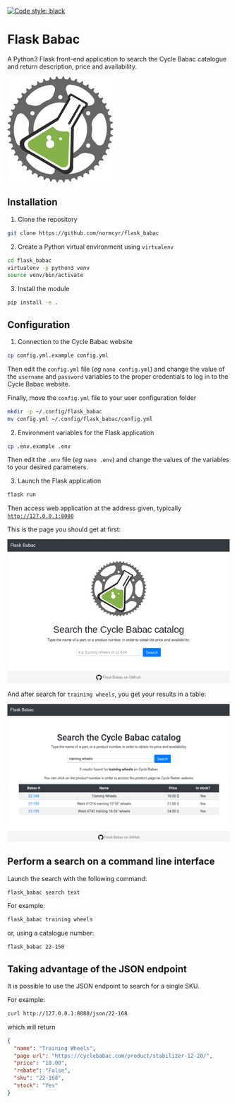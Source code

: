 [![Code style: black](https://img.shields.io/badge/code%20style-black-000000.svg)](https://github.com/psf/black)

# Flask Babac

A Python3 Flask front-end application to search the Cycle Babac catalogue and return description, price and availability.

![Flask Babac logo](flask_babac/static/logo240px.png)


## Installation

1. Clone the repository

```bash
git clone https://github.com/normcyr/flask_babac
```

2. Create a Python virtual environment using `virtualenv`

```bash
cd flask_babac
virtualenv -p python3 venv
source venv/bin/activate
```

3. Install the module

```bash
pip install -e .
```


## Configuration

1. Connection to the Cycle Babac website

```bash
cp config.yml.example config.yml
```

Then edit the `config.yml` file (*eg* `nano config.yml`) and change the value of the `username` and `password` variables to the proper credentials to log in to the Cycle Babac website.

Finally, move the `config.yml` file to your user configuration folder

```bash
mkdir -p ~/.config/flask_babac
mv config.yml ~/.config/flask_babac/config.yml
```

2. Environment variables for the Flask application

```bash
cp .env.example .env
```

Then edit the `.env` file (*eg* `nano .env`) and change the values of the variables to your desired parameters.


3. Launch the Flask application

```bash
flask run
```

Then access web application at the address given, typically
[`http://127.0.0.1:8080`](http://127.0.0.1:8080)

This is the page you should get at first:

![Start screen](flask_babac/static/start_screen.png)

And after search for `training wheels`, you get your results in a table:

![Search results](flask_babac/static/search_results.png)


## Perform a search on a command line interface

Launch the search with the following command:

```bash
flask_babac search text
```

For example:

```bash
flask_babac training wheels
```

or, using a catalogue number:

```bash
flask_babac 22-150
```


## Taking advantage of the JSON endpoint

It is possible to use the JSON endpoint to search for a single SKU.

For example:

```bash
curl http://127.0.0.1:8080/json/22-168
```

which will return

```JSON
{
  "name": "Training Wheels",
  "page url": "https://cyclebabac.com/product/stabilizer-12-20/",
  "price": "10.00",
  "rebate": "False",
  "sku": "22-168",
  "stock": "Yes"
}
```
